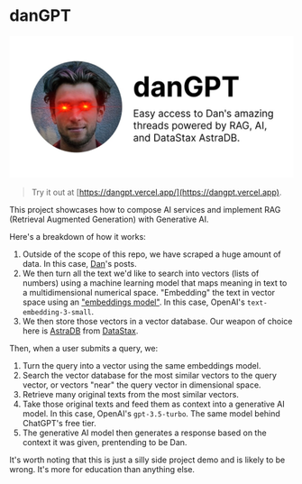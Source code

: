 # danGPT

![OG Image](public/og.jpg)

> Try it out at [https://dangpt.vercel.app/](https://dangpt.vercel.app).

This project showcases how to compose AI services and implement RAG (Retrieval Augmented Generation) with Generative AI.

Here's a breakdown of how it works:

1. Outside of the scope of this repo, we have scraped a huge amount of data. In this case, [Dan](https://x.com/dan_abramov2)'s posts.
2. We then turn all the text we'd like to search into vectors (lists of numbers) using a machine learning model that maps meaning in text to a multidimensional numerical space. "Embedding" the text in vector space using an ["embeddings model"](https://platform.openai.com/docs/models/embeddings). In this case, OpenAI's `text-embedding-3-small`.
3. We then store those vectors in a vector database. Our weapon of choice here is [AstraDB](https://astra.datastax.com/) from [DataStax](https://datastax.com/).

Then, when a user submits a query, we:

1. Turn the query into a vector using the same embeddings model.
2. Search the vector database for the most similar vectors to the query vector, or vectors "near" the query vector in dimensional space.
3. Retrieve many original texts from the most similar vectors.
4. Take those original texts and feed them as context into a generative AI model. In this case, OpenAI's `gpt-3.5-turbo`. The same model behind ChatGPT's free tier.
5. The generative AI model then generates a response based on the context it was given, prentending to be Dan.

It's worth noting that this is just a silly side project demo and is likely to be wrong. It's more for education than anything else.
